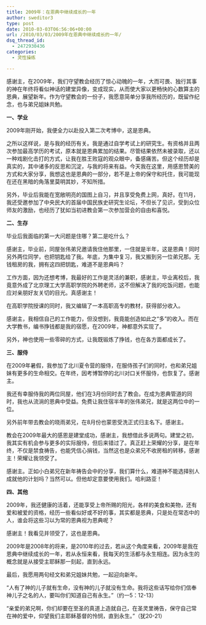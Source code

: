 ```yaml
---
title: 2009年：在恩典中继续成长的一年
author: sweditor3
type: post
date: 2010-03-03T06:56:06+00:00
url: /2010/03/03/2009年在恩典中继续成长的一年/
dsq_thread_id:
  - 2472930436
categories:
  - 灵性操练

---
```

感谢主，在2009年，我们守望教会经历了惊心动魄的一年，大而可畏、独行其事的神在年终将看似神话的建堂异像，变成现实，从而使大家以更畅快的心数算主的恩典，展望新年。作为守望教会的一份子，我愿意简单分享我所经历的，既留作纪念，也与弟兄姐妹共勉。

**一、学业**

2009年刚开始，我便全力以赴投入第二次考博中，这是恩典。
  
之所以这样说，是与我的经历有关。我是通过自学考试上的研究生。有资格并且两次参加最高学历的考试，原本就是恩典累加的结果。尽管结果依然未被录取，还以一种戏剧化击打的方式，让我在胜王败寇的观众眼中，备感痛苦。但这个经历却是真实的，其中诸多的反思和沉淀，与我的将来有益。今天我在这里，用感恩赞美的方式和大家分享，我想这也是恩典的一部分，若不是上帝的保守和托住，我可能现在还在黑暗的角落里莫明其妙，不知所措。
  
另外，毕业后我能在宽敞明亮的国图上自习，并且享受免费上网，真好。在11月，我还受邀参加了中央民大的首届中国民族史研究生论坛，不但长了见识，受到众位师友的激励，也经历了犹如当初进教会第一次参加营会的自由和喜悦。

**二、生存**

毕业后我面临的第一大问题是住哪？第二是吃什么？
  
感谢主，毕业前，同屋张伟弟兄邀请我住他那里，一住就是半年，这是恩典！同时另外两位同学，也把钥匙给了我。年底，为集中复习，我又搬到另一位弟兄那。无钱租房的我，拥有这四把钥匙，难道不是恩典吗？
  
工作方面，因为还想考博，我最好的工作是灵活的兼职，感谢主，毕业离校后，我竟意外成了北京理工大学高职学院的外聘老师，这不但解决了我的吃饭问题，也能应对亲朋好友关切的目光。真感谢主！
  
在高职学院授课的同时，我又编辑了一本高职高专的教材，获得部分收入。
  
感谢主，我相信自己的工作能力，但没想到，我竟能创造如此之“多”的收入。而在大学教书，编书挣钱都是我的宿愿，在2009年，神都意外实现了。
  
另外，神也使用一些零碎的方式，让我既锻炼了挣钱，也在各方面都成长了。

**三、服侍**

在2009年暑假，我参加了北川夏令营的服侍，在服侍孩子们的同时，也和弟兄姐妹有更多的生命相交。在年终，因考博暂停的北川对口关怀服侍，也恢复了。感谢主。
  
我还有幸服侍我的两位同屋，他们在3月份同时去了教会。在成为恩典管道的同时，我也从流淌的恩典中受益。免费让我住宿半年的张伟弟兄，就是这两位中的一位。
  
另外前年带去教会的晓雨弟兄，在8月份也蒙恩受洗正式归主名下。感谢主。
  
教会在2009年最大的感恩是建堂成功，感谢主，我想借此多说两句。建堂之初，我其实有机会参与更多的实际服侍，但后来错过了。真正赶上荣耀的分享，是在年终，不仅是禁食祷告，也能凭信心捐钱，当然这也是众弟兄不收房租的转移，感谢主！荣耀让我领受了。
  
感谢主。正如小白弟兄在新年祷告会中的分享，我们算什么，难道神不能选择别人成就他的计划吗？当然可以。但他却定意要使用我们。哈利路亚！

**四、其他**

2009年，我还健康的活着，还能享受上帝所赐的阳光，各样的美食和美物，还有爱和被爱的资格，经历一些看似好或不好的事，其实都是恩典，只是处在常态中的人，谁会将这些习以为常的恩典视为恩典呢？
  
感谢主！我看见并领受了，这也是恩典。
  
2009年是2008年的将来，是2010年的过去，若从这个角度来看，2009年是我在恩典中继续成长的一年，若从永恒来看，我每天的生活都与永生相连。因为永生的概念就是从接受主耶稣那一刻起，直到永远。
  
最后，我愿用两句经文和弟兄姐妹共勉，一起迎向新年。
  
“人有了神的儿子就有生命，没有神的儿子就没有生命。我将这些话写给你们信奉神儿子之名的人，要叫你们知道自己有永生。”（约一5：12-13）
  
“亲爱的弟兄啊，你们却要在至圣的真道上造就自己，在圣灵里祷告，保守自己常在神的爱中，仰望我们主耶稣基督的怜悯，直到永生。”（犹20-21）